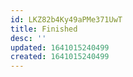 ```yaml
---
id: LKZ82b4Ky49aPMe371UwT
title: Finished
desc: ''
updated: 1641015240499
created: 1641015240499
---
```



